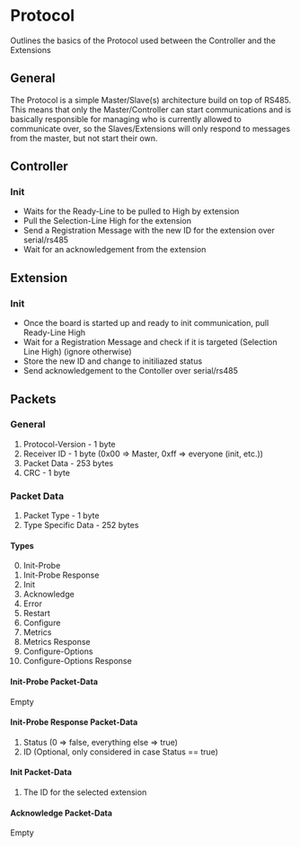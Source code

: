 # Protocol
Outlines the basics of the Protocol used between the Controller and the Extensions

## General
The Protocol is a simple Master/Slave(s) architecture build on top of RS485. This means that only
the Master/Controller can start communications and is basically responsible for managing who is
currently allowed to communicate over, so the Slaves/Extensions will only respond to messages from
the master, but not start their own.

## Controller
### Init
* Waits for the Ready-Line to be pulled to High by extension
* Pull the Selection-Line High for the extension
* Send a Registration Message with the new ID for the extension over serial/rs485
* Wait for an acknowledgement from the extension

## Extension
### Init
* Once the board is started up and ready to init communication, pull Ready-Line High
* Wait for a Registration Message and check if it is targeted (Selection Line High) (ignore otherwise)
* Store the new ID and change to initiliazed status
* Send acknowledgement to the Contoller over serial/rs485

## Packets
### General
1. Protocol-Version - 1 byte
2. Receiver ID - 1 byte (0x00 => Master, 0xff => everyone (init, etc.))
3. Packet Data - 253 bytes
4. CRC - 1 byte

### Packet Data
1. Packet Type - 1 byte
2. Type Specific Data - 252 bytes

#### Types
0. Init-Probe
1. Init-Probe Response
2. Init
3. Acknowledge
4. Error
5. Restart
6. Configure
7. Metrics
8. Metrics Response
9. Configure-Options
10. Configure-Options Response

#### Init-Probe Packet-Data
Empty

#### Init-Probe Response Packet-Data
1. Status (0 => false, everything else => true)
2. ID (Optional, only considered in case Status == true)

#### Init Packet-Data
1. The ID for the selected extension

#### Acknowledge Packet-Data
Empty